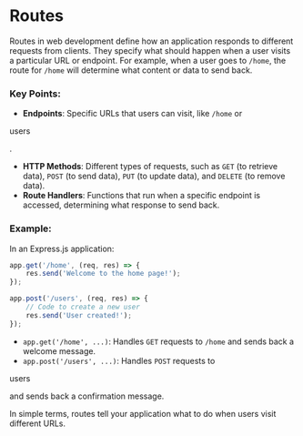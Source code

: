 # Routes
Routes in web development define how an application responds to different requests from clients. They specify what should happen when a user visits a particular URL or endpoint. For example, when a user goes to `/home`, the route for `/home` will determine what content or data to send back.

### Key Points:
- **Endpoints**: Specific URLs that users can visit, like `/home` or 

users

.
- **HTTP Methods**: Different types of requests, such as `GET` (to retrieve data), `POST` (to send data), `PUT` (to update data), and `DELETE` (to remove data).
- **Route Handlers**: Functions that run when a specific endpoint is accessed, determining what response to send back.

### Example:
In an Express.js application:
```javascript
app.get('/home', (req, res) => {
    res.send('Welcome to the home page!');
});

app.post('/users', (req, res) => {
    // Code to create a new user
    res.send('User created!');
});
```
- `app.get('/home', ...)`: Handles `GET` requests to `/home` and sends back a welcome message.
- `app.post('/users', ...)`: Handles `POST` requests to 

users

 and sends back a confirmation message.

In simple terms, routes tell your application what to do when users visit different URLs.
